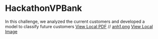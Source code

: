 # HackathonVPBank
In this challenge, we analyzed the current customers and developed a model to classify future customers
[View Local PDF](VPBank_Hackathon_CLV_Team106.pdf)
//
[anh1.png](HackathonVPBank/anh1.png)
[View Local Image](anh2.png)
